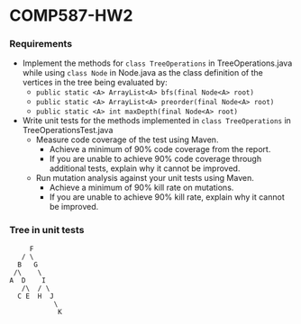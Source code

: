 # COMP587-HW2
### Requirements
- Implement the methods for `class TreeOperations` in TreeOperations.java while using `class Node` in Node.java as the class definition of the vertices in the tree being evaluated by:
  - `public static <A> ArrayList<A> bfs(final Node<A> root)`
  - `public static <A> ArrayList<A> preorder(final Node<A> root)`
  - `public static <A> int maxDepth(final Node<A> root)`
- Write unit tests for the methods implemented in `class TreeOperations` in TreeOperationsTest.java
  - Measure code coverage of the test using Maven.
    - Achieve a minimum of 90% code coverage from the report.
    - If you are unable to achieve 90% code coverage through additional tests, explain why it cannot be improved.
  - Run mutation analysis against your unit tests using Maven.
    - Achieve a minimum of 90% kill rate on mutations.
    - If you are unable to achieve 90% kill rate, explain why it cannot be improved. 
 ### Tree in unit tests
 ```
      F 
    / \
   B   G
  /\    \
 A  D    I
    /\  / \
   C E  H  J
            \
             K

 ```
